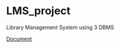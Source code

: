 # LMS_project

Library Management System using 3 DBMS

[Document](https://github.com/Linhchi162/LMS_project/blob/main/B%C3%A1o_c%C3%A1o_H%E1%BB%87_qu%E1%BA%A3n_tr%E1%BB%8B.pdf)


